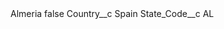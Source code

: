 <?xml version="1.0" encoding="UTF-8"?>
<CustomMetadata xmlns="http://soap.sforce.com/2006/04/metadata" xmlns:xsi="http://www.w3.org/2001/XMLSchema-instance" xmlns:xsd="http://www.w3.org/2001/XMLSchema">
    <label>Almeria</label>
    <protected>false</protected>
    <values>
        <field>Country__c</field>
        <value xsi:type="xsd:string">Spain</value>
    </values>
    <values>
        <field>State_Code__c</field>
        <value xsi:type="xsd:string">AL</value>
    </values>
</CustomMetadata>
